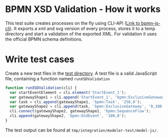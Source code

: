 # BPMN XSD Validation - How it works
This test suite creates processes on the fly using CLI-API ([Link to bpmn-js-cli](https://github.com/bpmn-io/bpmn-js-cli#readme)).
It exports a xml and svg version of every process, stores it to a temp directory and start a validation of the exported XML.
For validation it uses the official BPMN schema definitions.

# Write test cases
Create a new test files in the [test directory](https://github.com/bpmn-io/bpmn-js-integration/tree/master/test/fixtures/model-js).
A test file is a valid JavaScript file, containing a function named ``runXSDValidation``

```javascript
function runXSDValidation(cli) {
  var startEventElement = cli.element('StartEvent_1');
  var gatewayShape1 = cli.append('StartEvent_1', 'bpmn:ExclusiveGateway', '150,0');
  var task = cli.append(gatewayShape1, 'bpmn:Task', '250,0');
  var gatewayShape2 = cli.append(task, 'bpmn:ExclusiveGateway', '0,100');
  cli.connect(gatewayShape2, gatewayShape1, 'bpmn:SequenceFlow');
  cli.append(gatewayShape2, 'bpmn:EndEvent', '100,0');
}
```
The test output can be found at ``tmp/integration/modeler-test/model-js/``.
